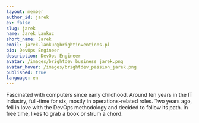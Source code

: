 ```yaml
---
layout: member
author_id: jarek
ex: false
slug: jarek
name: Jarek Lankuc
short_name: Jarek
email: jarek.lankuc@brightinventions.pl
bio: DevOps Engineer
description: DevOps Engineer
avatar: /images/brightdev_business_jarek.png
avatar_hover: /images/brightdev_passion_jarek.png
published: true
language: en
---
```

Fascinated with computers since early childhood. Around ten years in the IT industry, full-time for six, mostly in operations-related roles. Two years ago, fell in love with the DevOps methodology and decided to follow its path. In free time, likes to grab a book or strum a chord.